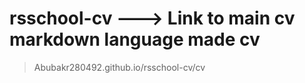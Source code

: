 # rsschool-cv ---> Link to main cv markdown language made cv

> Abubakr280492.github.io/rsschool-cv/cv
